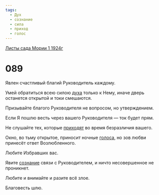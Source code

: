 ```yaml
---
tags:
  - Дух
  - сознание
  - сила
  - приход
  - голос
---
```


[Листы сада Мории 1 1924г](/agni/1924)

# 089
Явлен счастливый благий Руководитель каждому.   

Умей обратиться всею силою [духа](/tag/#Дух) только к Нему, иначе дверь останется открытой и токи смешаются.   

Призывайте благого Руководителя не вопросом, но утверждением.   

Если Я пошлю весть через вашего Руководителя — ток будет прям.   

Не слушайте тех, которые [приходят](/tag/#приход) во время безразличия вашего.   

Окно, во тьму открытое, приносит ночные [голоса](/tag/#голос), но зов любви принесёт ответ Возлюбленного.   

Любите Избравших вас.   

Явите [сознание](/tag/#сознание) связи с Руководителем, и ничто несовершенное не проникнет.   

Любите и внимайте и разите всё злое.   

Благовесть шлю.   

